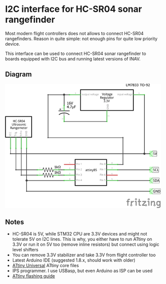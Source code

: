 # I2C interface for HC-SR04 sonar rangefinder

Most modern flight controllers does not allows to connect HC-SR04 rangefinders. Reason in quite simple: not enough pins for quite low priority device. 

This interface can be used to connect HC-SR04 sonar rangefinder to boards equipped with I2C bus and running latest versions of INAV. 

## Diagram

![Diagram](diagram.png)

## Notes

* HC-SR04 is 5V, while STM32 CPU are 3.3V devices and might not tolerate 5V on I2C lines. This is why, you either have to run ATtiny on 3.3V or run it on 5V too (remove inline resistors) but connect using logic level shifters
* You can remove 3.3V stabilizer and take 3.3V from flight controller too
* Latest Arduino IDE (suggested 1.8.x, should work with older)
* [ATtiny Universal](https://github.com/SpenceKonde/ATTinyCore) ATtiny core files
* IPS programmer. I use USBasp, but even Arduino as ISP can be used
* [ATtiny flashing guide](https://quadmeup.com/programming-attiny85-and-attiny45-with-arduino-ide/)
